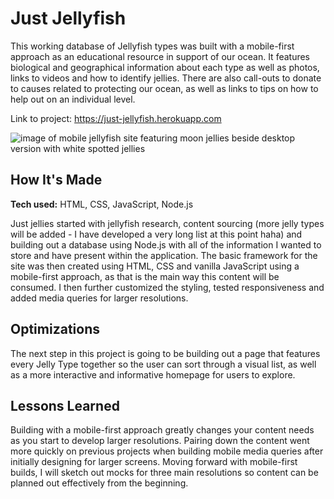 <h1>Just Jellyfish</h1>

This working database of Jellyfish types was built with a mobile-first approach as an educational resource in support of our ocean. It features biological and geographical information about each type as well as photos, links to videos and how to identify jellies. There are also call-outs to donate to causes related to protecting our ocean, as well as links to tips on how to help out on an individual level.

Link to project: https://just-jellyfish.herokuapp.com

<img align= "center" src="https://brynnsmith.com/images/jellyfish-preview-01.png" alt="image of mobile jellyfish site featuring moon jellies beside desktop version with white spotted jellies">

<h2>How It's Made</h2>

<b>Tech used:</b> HTML, CSS, JavaScript, Node.js

Just jellies started with jellyfish research, content sourcing (more jelly types will be added - I have developed a very long list at this point haha) and building out a database using Node.js with all of the information I wanted to store and have present within the application. The basic framework for the site was then created using HTML, CSS and vanilla JavaScript using a mobile-first approach, as that is the main way this content will be consumed. I then further customized the styling, tested responsiveness and added media queries for larger resolutions. 

<h2>Optimizations</h2>

The next step in this project is going to be building out a page that features every Jelly Type together so the user can sort through a visual list, as well as a more interactive and informative homepage for users to explore.

<h2>Lessons Learned</h2>

Building with a mobile-first approach greatly changes your content needs as you start to develop larger resolutions. Pairing down the content went more quickly on previous projects when building mobile media queries after initially designing for larger screens. Moving forward with mobile-first builds, I will sketch out mocks for three main resolutions so content can be planned out effectively from the beginning. 
